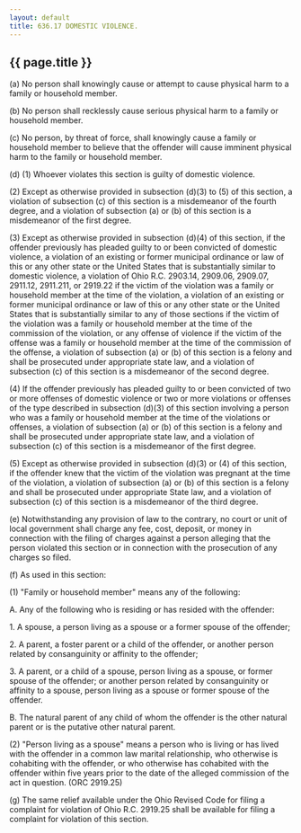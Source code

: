 ```yaml
---
layout: default 
title: 636.17 DOMESTIC VIOLENCE.
---
```


{{ page.title }}
----------------

​(a) No person shall knowingly cause or attempt to cause physical harm
to a family or household member.

​(b) No person shall recklessly cause serious physical harm to a family
or household member.

​(c) No person, by threat of force, shall knowingly cause a family or
household member to believe that the offender will cause imminent
physical harm to the family or household member.

​(d) (1) Whoever violates this section is guilty of domestic violence.

​(2) Except as otherwise provided in subsection (d)(3) to (5) of this
section, a violation of subsection (c) of this section is a misdemeanor
of the fourth degree, and a violation of subsection (a) or (b) of this
section is a misdemeanor of the first degree.

​(3) Except as otherwise provided in subsection (d)(4) of this section,
if the offender previously has pleaded guilty to or been convicted of
domestic violence, a violation of an existing or former municipal
ordinance or law of this or any other state or the United States that is
substantially similar to domestic violence, a violation of Ohio R.C.
2903.14, 2909.06, 2909.07, 2911.12, 2911.211, or 2919.22 if the victim
of the violation was a family or household member at the time of the
violation, a violation of an existing or former municipal ordinance or
law of this or any other state or the United States that is
substantially similar to any of those sections if the victim of the
violation was a family or household member at the time of the commission
of the violation, or any offense of violence if the victim of the
offense was a family or household member at the time of the commission
of the offense, a violation of subsection (a) or (b) of this section is
a felony and shall be prosecuted under appropriate state law, and a
violation of subsection (c) of this section is a misdemeanor of the
second degree.

​(4) If the offender previously has pleaded guilty to or been convicted
of two or more offenses of domestic violence or two or more violations
or offenses of the type described in subsection (d)(3) of this section
involving a person who was a family or household member at the time of
the violations or offenses, a violation of subsection (a) or (b) of this
section is a felony and shall be prosecuted under appropriate state law,
and a violation of subsection (c) of this section is a misdemeanor of
the first degree.

​(5) Except as otherwise provided in subsection (d)(3) or (4) of this
section, if the offender knew that the victim of the violation was
pregnant at the time of the violation, a violation of subsection (a) or
(b) of this section is a felony and shall be prosecuted under
appropriate State law, and a violation of subsection (c) of this section
is a misdemeanor of the third degree.

​(e) Notwithstanding any provision of law to the contrary, no court or
unit of local government shall charge any fee, cost, deposit, or money
in connection with the filing of charges against a person alleging that
the person violated this section or in connection with the prosecution
of any charges so filed.

​(f) As used in this section:

​(1) "Family or household member" means any of the following:

A. Any of the following who is residing or has resided with the
offender:

​1. A spouse, a person living as a spouse or a former spouse of the
offender;

​2. A parent, a foster parent or a child of the offender, or another
person related by consanguinity or affinity to the offender;

​3. A parent, or a child of a spouse, person living as a spouse, or
former spouse of the offender; or another person related by
consanguinity or affinity to a spouse, person living as a spouse or
former spouse of the offender.

B. The natural parent of any child of whom the offender is the other
natural parent or is the putative other natural parent.

​(2) "Person living as a spouse" means a person who is living or has
lived with the offender in a common law marital relationship, who
otherwise is cohabiting with the offender, or who otherwise has
cohabited with the offender within five years prior to the date of the
alleged commission of the act in question. (ORC 2919.25)

​(g) The same relief available under the Ohio Revised Code for filing a
complaint for violation of Ohio R.C. 2919.25 shall be available for
filing a complaint for violation of this section.
